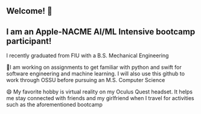 ## Welcome! 👋

## I am an Apple-NACME AI/ML Intensive bootcamp participant!

I recently graduated from FIU with a B.S. Mechanical Engineering

🤔I am working on assignments to get familiar with python and swift for software engineering and machine learning. I will also use this github to work through OSSU before pursuing an M.S. Computer Science

😄 My favorite hobby is virtual reality on my Oculus Quest headset. It helps me stay connected with friends and my girlfriend when I travel for activities such as the aforementioned bootcamp
<!--
**Edrop7/Edrop7** is a ✨ _special_ ✨ repository because its `README.md` (this file) appears on your GitHub profile.

Here are some ideas to get you started:

- 🔭 I’m currently working on ...
- 🌱 I’m currently learning ...
- 👯 I’m looking to collaborate on ...
- 🤔 I’m looking for help with ...
- 💬 Ask me about ...
- 📫 How to reach me: ...
- 😄 Pronouns: ...
- ⚡ Fun fact: ...
-->
